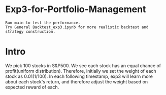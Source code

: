 # Exp3-for-Portfolio-Management
    Run main to test the performance. 
    Try General Backtest_exp3.ipynb for more realistic backtest and strategy construction.
    
# Intro
We pick 100 stocks in S&P500. We see each stock has an equal chance of profit(uniform distribution). Therefore, initially we set the weight of each stock as 0.01(1/100). In each following timestamp, exp3 will learn more about each stock's return, and therefore adjust the weight based on expected reward of each. 
